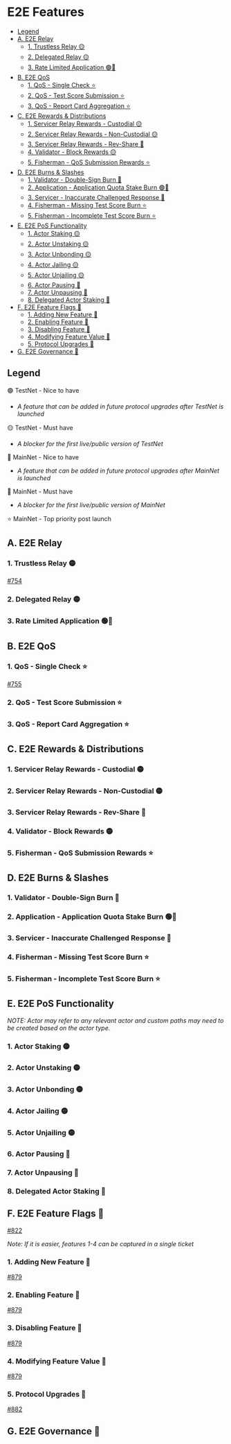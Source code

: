 # E2E Features <!-- omit in toc -->

- [Legend](#legend)
- [A. E2E Relay](#a-e2e-relay)
  - [1. Trustless Relay 🟡](#1-trustless-relay-)
  - [2. Delegated Relay 🟡](#2-delegated-relay-)
  - [3. Rate Limited Application 🟢🔴](#3-rate-limited-application-)
- [B. E2E QoS](#b-e2e-qos)
  - [1. QoS - Single Check ⭐](#1-qos---single-check-)
  - [2. QoS - Test Score Submission ⭐](#2-qos---test-score-submission-)
  - [3. QoS - Report Card Aggregation ⭐](#3-qos---report-card-aggregation-)
- [C. E2E Rewards \& Distributions](#c-e2e-rewards--distributions)
  - [1. Servicer Relay Rewards - Custodial 🟡](#1-servicer-relay-rewards---custodial-)
  - [2. Servicer Relay Rewards - Non-Custodial 🟡](#2-servicer-relay-rewards---non-custodial-)
  - [3. Servicer Relay Rewards - Rev-Share 🔵](#3-servicer-relay-rewards---rev-share-)
  - [4. Validator - Block Rewards 🟡](#4-validator---block-rewards-)
  - [5. Fisherman - QoS Submission Rewards ⭐](#5-fisherman---qos-submission-rewards-)
- [D. E2E Burns \& Slashes](#d-e2e-burns--slashes)
  - [1. Validator - Double-Sign Burn 🔴](#1-validator---double-sign-burn-)
  - [2. Application - Application Quota Stake Burn 🟢🔴](#2-application---application-quota-stake-burn-)
  - [3. Servicer - Inaccurate Challenged Response 🔵](#3-servicer---inaccurate-challenged-response-)
  - [4. Fisherman - Missing Test Score Burn ⭐](#4-fisherman---missing-test-score-burn-)
  - [5. Fisherman - Incomplete Test Score Burn ⭐](#5-fisherman---incomplete-test-score-burn-)
- [E. E2E PoS Functionality](#e-e2e-pos-functionality)
  - [1. Actor Staking 🟡](#1-actor-staking-)
  - [2. Actor Unstaking 🟡](#2-actor-unstaking-)
  - [3. Actor Unbonding 🟡](#3-actor-unbonding-)
  - [4. Actor Jailing 🟡](#4-actor-jailing-)
  - [5. Actor Unjailing 🟡](#5-actor-unjailing-)
  - [6. Actor Pausing 🔵](#6-actor-pausing-)
  - [7. Actor Unpausing 🔵](#7-actor-unpausing-)
  - [8. Delegated Actor Staking 🔵](#8-delegated-actor-staking-)
- [F. E2E Feature Flags 🔴](#f-e2e-feature-flags-)
  - [1. Adding New Feature 🔴](#1-adding-new-feature-)
  - [2. Enabling Feature 🔴](#2-enabling-feature-)
  - [3. Disabling Feature 🔴](#3-disabling-feature-)
  - [4. Modifying Feature Value 🔴](#4-modifying-feature-value-)
  - [5. Protocol Upgrades 🔴](#5-protocol-upgrades-)
- [G. E2E Governance 🔴](#g-e2e-governance-)

## Legend

🟢 TestNet - Nice to have
  *   _A feature that can be added in future protocol upgrades after TestNet is launched_

🟡 TestNet - Must have
  *   _A blocker for the first live/public version of TestNet_

🔵 MainNet - Nice to have
  *   _A feature that can be added in future protocol upgrades after MainNet is launched_

🔴 MainNet - Must have
  *   _A blocker for the first live/public version of MainNet_

⭐ MainNet - Top priority post launch


## A. E2E Relay

### 1. Trustless Relay 🟡

[#754](https://github.com/pokt-network/pocket/issues/754)

### 2. Delegated Relay 🟡

### 3. Rate Limited Application 🟢🔴

## B. E2E QoS

### 1. QoS - Single Check ⭐

[#755](https://github.com/pokt-network/pocket/issues/755)

### 2. QoS - Test Score Submission ⭐

### 3. QoS - Report Card Aggregation ⭐

## C. E2E Rewards & Distributions

### 1. Servicer Relay Rewards - Custodial 🟡

### 2. Servicer Relay Rewards - Non-Custodial 🟡

### 3. Servicer Relay Rewards - Rev-Share 🔵

### 4. Validator - Block Rewards 🟡

### 5. Fisherman - QoS Submission Rewards ⭐

## D. E2E Burns & Slashes

### 1. Validator - Double-Sign Burn 🔴

### 2. Application - Application Quota Stake Burn 🟢🔴

### 3. Servicer - Inaccurate Challenged Response 🔵

### 4. Fisherman - Missing Test Score Burn ⭐

### 5. Fisherman - Incomplete Test Score Burn ⭐

## E. E2E PoS Functionality

_NOTE: Actor may refer to any relevant actor and custom paths may need to be created based on the actor type._

### 1. Actor Staking 🟡

### 2. Actor Unstaking 🟡

### 3. Actor Unbonding 🟡

### 4. Actor Jailing 🟡

### 5. Actor Unjailing 🟡

### 6. Actor Pausing 🔵

### 7. Actor Unpausing 🔵

### 8. Delegated Actor Staking 🔵

## F. E2E Feature Flags 🔴

[#822](https://github.com/pokt-network/pocket/issues/822)

_Note: If it is easier, features 1-4 can be captured in a single ticket_

### 1. Adding New Feature 🔴

[#879](https://github.com/pokt-network/pocket/issues/879)

### 2. Enabling Feature 🔴

[#879](https://github.com/pokt-network/pocket/issues/879)

### 3. Disabling Feature 🔴

[#879](https://github.com/pokt-network/pocket/issues/879)

### 4. Modifying Feature Value 🔴

[#879](https://github.com/pokt-network/pocket/issues/879)

### 5. Protocol Upgrades 🔴

[#882](https://github.com/pokt-network/pocket/issues/882)

## G. E2E Governance 🔴
